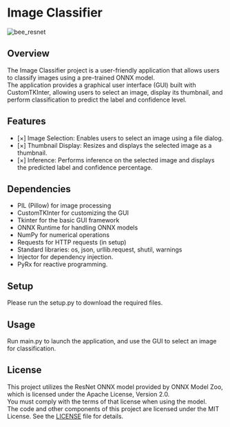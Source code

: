 # Image Classifier

![bee_resnet](https://github.com/s4k10503/ImageClassifier/assets/50241623/93661c18-8e14-41ba-9c9a-43d21efcf1dc)

## Overview

The Image Classifier project is a user-friendly application that allows users to classify images using a pre-trained ONNX model.  
The application provides a graphical user interface (GUI) built with CustomTKInter, allowing users to select an image, display its thumbnail, and perform classification to predict the label and confidence level.  

## Features

- [×] Image Selection: Enables users to select an image using a file dialog.
- [×] Thumbnail Display: Resizes and displays the selected image as a thumbnail.
- [×] Inference: Performs inference on the selected image and displays the predicted label and confidence percentage.

## Dependencies

- PIL (Pillow) for image processing
- CustomTKInter for customizing the GUI
- Tkinter for the basic GUI framework
- ONNX Runtime for handling ONNX models
- NumPy for numerical operations
- Requests for HTTP requests (in setup)
- Standard libraries: os, json, urllib.request, shutil, warnings
- Injector for dependency injection.
- PyRx for reactive programming.

## Setup

Please run the setup.py to download the required files.

## Usage

Run main.py to launch the application, and use the GUI to select an image for classification.

## License

This project utilizes the ResNet ONNX model provided by ONNX Model Zoo, which is licensed under the Apache License, Version 2.0.  
You must comply with the terms of that license when using the model.  
The code and other components of this project are licensed under the MIT License. See the [LICENSE](./LICENSE) file for details.  
